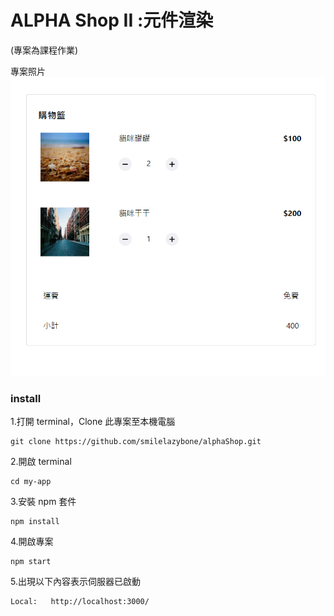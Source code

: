 # ALPHA Shop II :元件渲染

(專案為課程作業)

專案照片
![img](https://github.com/smilelazybone/alphaShop/blob/master/src/photo/acshop_2Cart.png)

### install

1.打開 terminal，Clone 此專案至本機電腦

```
git clone https://github.com/smilelazybone/alphaShop.git
```

2.開啟 terminal

```
cd my-app
```

3.安裝 npm 套件

```
npm install
```

4.開啟專案

```
npm start
```

5.出現以下內容表示伺服器已啟動

```
Local:   http://localhost:3000/
